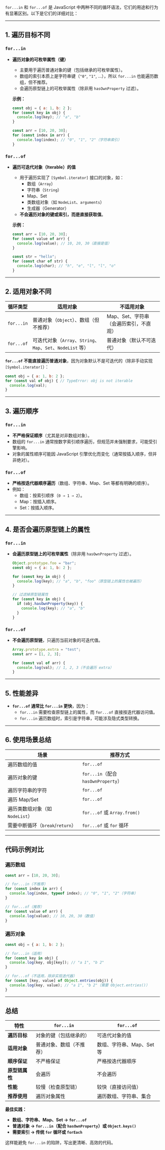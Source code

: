 `for...in` 和 `for...of` 是 JavaScript 中两种不同的循环语法，它们的用途和行为有显著区别。以下是它们的详细对比：

---

## **1. 遍历目标不同**
### **`for...in`**
- **遍历对象的可枚举属性（键）**  
  - 主要用于遍历普通对象的键（包括继承的可枚举属性）。  
  - 数组的索引本质上是字符串键（`"0"`, `"1"`, ...），所以 `for...in` 也能遍历数组，但不推荐。  
  - 会遍历原型链上的可枚举属性（除非用 `hasOwnProperty` 过滤）。  

  **示例：**
  ```javascript
  const obj = { a: 1, b: 2 };
  for (const key in obj) {
    console.log(key); // "a", "b"
  }

  const arr = [10, 20, 30];
  for (const index in arr) {
    console.log(index); // "0", "1", "2"（字符串索引）
  }
  ```

### **`for...of`**
- **遍历可迭代对象（Iterable）的值**  
  - 用于遍历实现了 `[Symbol.iterator]` 接口的对象，如：
    - 数组（`Array`）
    - 字符串（`String`）
    - Map、Set  
    - 类数组对象（如 `NodeList`、`arguments`）  
    - 生成器（Generator）  
  - **不会遍历对象的键或索引，而是直接获取值**。  

  **示例：**
  ```javascript
  const arr = [10, 20, 30];
  for (const value of arr) {
    console.log(value); // 10, 20, 30（直接是值）
  }

  const str = "hello";
  for (const char of str) {
    console.log(char); // "h", "e", "l", "l", "o"
  }
  ```

---

## **2. 适用对象不同**
| **循环类型** | **适用对象** | **不适用对象** |
|-------------|------------|--------------|
| `for...in`  | 普通对象（`Object`）、数组（但不推荐） | Map、Set、字符串（会遍历索引，不直观） |
| `for...of`  | 可迭代对象（`Array`、`String`、`Map`、`Set`、`NodeList` 等） | 普通对象（默认不可迭代） |

**`for...of` 不能直接遍历普通对象**，因为对象默认不是可迭代的（除非手动实现 `[Symbol.iterator]`）：
```javascript
const obj = { a: 1, b: 2 };
for (const val of obj) { // TypeError: obj is not iterable
  console.log(val);
}
```

---

## **3. 遍历顺序**
### **`for...in`**
- **不严格保证顺序**（尤其是对非数组对象）。  
- 数组的 `for...in` 通常按数字索引顺序遍历，但规范并未强制要求，可能受引擎影响。  
- 对象的属性顺序可能因 JavaScript 引擎优化而变化（通常按插入顺序，但并非绝对）。  

### **`for...of`**
- **严格按迭代器顺序遍历**（数组、字符串、Map、Set 等都有明确的顺序）。  
- 例如：
  - 数组：按索引顺序（`0 → 1 → 2`）。  
  - Map：按插入顺序。  
  - Set：按插入顺序。  

---

## **4. 是否会遍历原型链上的属性**
### **`for...in`**
- **会遍历原型链上的可枚举属性**（除非用 `hasOwnProperty` 过滤）。  
  ```javascript
  Object.prototype.foo = "bar";
  const obj = { a: 1, b: 2 };

  for (const key in obj) {
    console.log(key); // "a", "b", "foo"（原型链上的属性也被遍历）
  }

  // 过滤掉原型链属性
  for (const key in obj) {
    if (obj.hasOwnProperty(key)) {
      console.log(key); // "a", "b"
    }
  }
  ```

### **`for...of`**
- **不会遍历原型链**，只遍历当前对象的可迭代值。  
  ```javascript
  Array.prototype.extra = "test";
  const arr = [1, 2, 3];

  for (const val of arr) {
    console.log(val); // 1, 2, 3（不会遍历 extra）
  }
  ```

---

## **5. 性能差异**
- **`for...of` 通常比 `for...in` 更快**，因为：
  - `for...in` 需要检查原型链上的属性，而 `for...of` 直接按迭代器访问值。  
  - `for...in` 遍历数组时，索引是字符串，可能涉及隐式类型转换。  

---

## **6. 使用场景总结**
| **场景** | **推荐方式** |
|---------|------------|
| 遍历数组的值 | `for...of` |
| 遍历对象的键 | `for...in`（配合 `hasOwnProperty`） |
| 遍历字符串的字符 | `for...of` |
| 遍历 Map/Set | `for...of` |
| 遍历类数组对象（如 `NodeList`） | `for...of` 或 `Array.from()` |
| 需要中断循环（`break`/`return`） | `for...of` 或 `for` 循环 |

---

## **代码示例对比**
### **遍历数组**
```javascript
const arr = [10, 20, 30];

// for...in（不推荐）
for (const index in arr) {
  console.log(index, typeof index); // "0", "1", "2"（字符串）
}

// for...of（推荐）
for (const value of arr) {
  console.log(value); // 10, 20, 30（数值）
}
```

### **遍历对象**
```javascript
const obj = { a: 1, b: 2 };

// for...in（适用）
for (const key in obj) {
  console.log(key, obj[key]); // "a 1", "b 2"
}

// for...of（不适用，除非实现迭代器）
for (const [key, value] of Object.entries(obj)) {
  console.log(key, value); // "a 1", "b 2"（需要 Object.entries()）
}
```

---

## **总结**
| **特性**       | `for...in` | `for...of` |
|----------------|-----------|-----------|
| **遍历目标**    | 对象的键（包括继承的） | 可迭代对象的值 |
| **适用对象**    | 普通对象、数组（不推荐） | 数组、字符串、Map、Set 等 |
| **顺序保证**    | 不严格保证 | 严格按迭代器顺序 |
| **原型链属性**  | 会遍历 | 不会遍历 |
| **性能**        | 较慢（检查原型链） | 较快（直接访问值） |
| **推荐使用**    | 遍历对象属性 | 遍历数组、字符串、集合 |

**最佳实践：**
- **数组、字符串、Map、Set → `for...of`**  
- **普通对象 → `for...in`（配合 `hasOwnProperty`）或 `Object.keys()`**  
- **需要索引 → 传统 `for` 循环或 `forEach`**  

这样能避免 `for...in` 的陷阱，写出更清晰、高效的代码。
